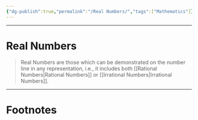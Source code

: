 ```yaml
---
{"dg-publish":true,"permalink":"/Real Numbers/","tags":["Mathematics"]}
---
```



---
# Real Numbers
> Real Numbers are those which can be demonstrated on the number line in any representation, i.e., it includes both [[Rational Numbers\|Rational Numbers]] or [[Irrational Numbers\|Irrational Numbers]].


---
# Footnotes
